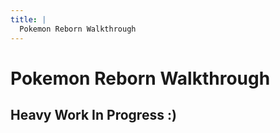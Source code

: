 ```yaml
---
title: |
  Pokemon Reborn Walkthrough
---
```


# Pokemon Reborn Walkthrough 
## Heavy Work In Progress :)

